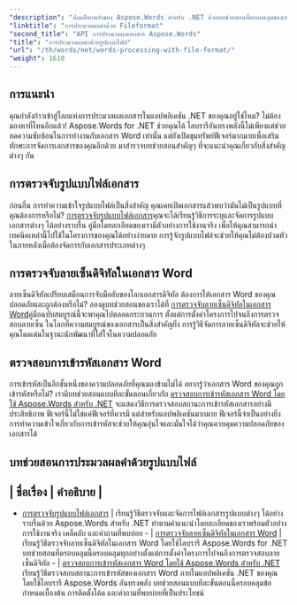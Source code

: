 ```yaml
---
"description": "ปลดล็อกพลังของ Aspose.Words สำหรับ .NET ด้วยบทช่วยสอนที่ครอบคลุมของเราเกี่ยวกับการประมวลผลเอกสาร รวมถึงการตรวจจับรูปแบบไฟล์และลายเซ็นดิจิทัล"
"linktitle": "การประมวลผลคำด้วย Fileformat"
"second_title": "API การประมวลผลเอกสาร Aspose.Words"
"title": "การประมวลผลคำด้วยรูปแบบไฟล์"
"url": "/th/words/net/words-processing-with-file-format/"
"weight": 1610
---
```


## การแนะนำ

คุณกำลังก้าวเข้าสู่โลกแห่งการประมวลผลเอกสารในแอปพลิเคชัน .NET ของคุณอยู่ใช่ไหม? ไม่ต้องมองหาที่ไหนอีกแล้ว! Aspose.Words for .NET ช่วยคุณได้ ไลบรารีอันทรงพลังนี้ไม่เพียงแต่ช่วยลดความซับซ้อนในการทำงานกับเอกสาร Word เท่านั้น แต่ยังเปิดขุมทรัพย์ฟีเจอร์มากมายเพื่อเสริมทักษะการจัดการเอกสารของคุณอีกด้วย มาสำรวจบทช่วยสอนสำคัญๆ ที่จะแนะนำคุณเกี่ยวกับสิ่งสำคัญต่างๆ กัน

## การตรวจจับรูปแบบไฟล์เอกสาร

ก่อนอื่น การทำความเข้าใจรูปแบบไฟล์เป็นสิ่งสำคัญ คุณเคยเปิดเอกสารแล้วพบว่ามันไม่เป็นรูปแบบที่คุณต้องการหรือไม่? [การตรวจจับรูปแบบไฟล์เอกสาร](./document-file-format-detection/)คุณจะได้เรียนรู้วิธีการระบุและจัดการรูปแบบเอกสารต่างๆ ได้อย่างราบรื่น คู่มือโดยละเอียดของเรามีตัวอย่างการใช้งานจริง เพื่อให้คุณสามารถนำเทคนิคเหล่านี้ไปใช้ในโครงการของคุณได้อย่างง่ายดาย การรู้จักรูปแบบไฟล์จะช่วยให้คุณไม่ต้องปวดหัวในภายหลังเมื่อต้องจัดการกับเอกสารประเภทต่างๆ 

## การตรวจจับลายเซ็นดิจิทัลในเอกสาร Word

ลายเซ็นดิจิทัลเปรียบเสมือนการจับมือลับของโลกเอกสารดิจิทัล ต้องการให้เอกสาร Word ของคุณปลอดภัยและถูกต้องหรือไม่? ลองดูบทช่วยสอนของเราได้ที่ [การตรวจจับลายเซ็นดิจิทัลในเอกสาร Word](./detecting-digital-signatures/)คู่มือฉบับสมบูรณ์นี้จะพาคุณไปตลอดกระบวนการ ตั้งแต่การตั้งค่าโครงการไปจนถึงการตรวจสอบลายเซ็น ในโลกที่ความสมบูรณ์ของเอกสารเป็นสิ่งสำคัญยิ่ง การรู้วิธีจัดการลายเซ็นดิจิทัลจะช่วยให้คุณโดดเด่นในฐานะนักพัฒนาที่ใส่ใจในความปลอดภัย

## ตรวจสอบการเข้ารหัสเอกสาร Word

การเข้ารหัสเป็นอีกชั้นหนึ่งของความปลอดภัยที่คุณมองข้ามไม่ได้ อยากรู้ว่าเอกสาร Word ของคุณถูกเข้ารหัสหรือไม่? เรามีบทช่วยสอนแบบทีละขั้นตอนเกี่ยวกับ [ตรวจสอบการเข้ารหัสเอกสาร Word โดยใช้ Aspose.Words สำหรับ .NET](./verify-word-document-encryption/) จะแสดงวิธีการตรวจสอบสถานะการเข้ารหัสเอกสารอย่างมีประสิทธิภาพ ฟีเจอร์นี้ไม่ใช่แค่ฟีเจอร์ที่ควรมี แต่สำหรับแอปพลิเคชันมากมาย ฟีเจอร์นี้จำเป็นอย่างยิ่ง การทำความเข้าใจเกี่ยวกับการเข้ารหัสจะช่วยให้คุณอุ่นใจและมั่นใจได้ว่าคุณควบคุมความปลอดภัยของเอกสารได้

 ## บทช่วยสอนการประมวลผลคำด้วยรูปแบบไฟล์
| ชื่อเรื่อง | คำอธิบาย |
-
- [การตรวจจับรูปแบบไฟล์เอกสาร](./document-file-format-detection/) | เรียนรู้วิธีตรวจจับและจัดการไฟล์เอกสารรูปแบบต่างๆ ได้อย่างราบรื่นด้วย Aspose.Words สำหรับ .NET ทำตามคำแนะนำโดยละเอียดของเราพร้อมตัวอย่างการใช้งานจริง เคล็ดลับ และคำถามที่พบบ่อย -
| [การตรวจจับลายเซ็นดิจิทัลในเอกสาร Word](./detecting-digital-signatures/) | เรียนรู้วิธีตรวจจับลายเซ็นดิจิทัลในเอกสาร Word โดยใช้ไลบรารี Aspose.Words for .NET บทช่วยสอนที่ครอบคลุมนี้ครอบคลุมทุกอย่างตั้งแต่การตั้งค่าโครงการไปจนถึงการตรวจสอบลายเซ็นดิจิทัล -
| [ตรวจสอบการเข้ารหัสเอกสาร Word โดยใช้ Aspose.Words สำหรับ .NET](./verify-word-document-encryption/) เรียนรู้วิธีตรวจสอบสถานะการเข้ารหัสของเอกสาร Word ภายในแอปพลิเคชัน .NET ของคุณโดยใช้ไลบรารี Aspose.Words อันทรงพลัง บทช่วยสอนแบบทีละขั้นตอนนี้ครอบคลุมข้อกำหนดเบื้องต้น การติดตั้งโค้ด และคำถามที่พบบ่อยที่เป็นประโยชน์